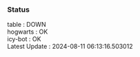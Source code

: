### Status


table : DOWN  
hogwarts : OK  
icy-bot : OK  
Latest Update : 2024-08-11 06:13:16.503012
